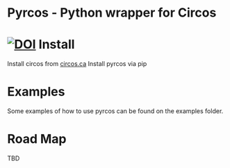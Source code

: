 Pyrcos - Python wrapper for Circos
======
[![DOI](https://zenodo.org/badge/19300/biosustain/pyrcos.svg)](https://zenodo.org/badge/latestdoi/19300/biosustain/pyrcos)
Install
=======

Install circos from [circos.ca](http://circos.ca)
Install pyrcos via pip


Examples
========

Some examples of how to use pyrcos can be found on the examples folder.

Road Map
========

TBD

